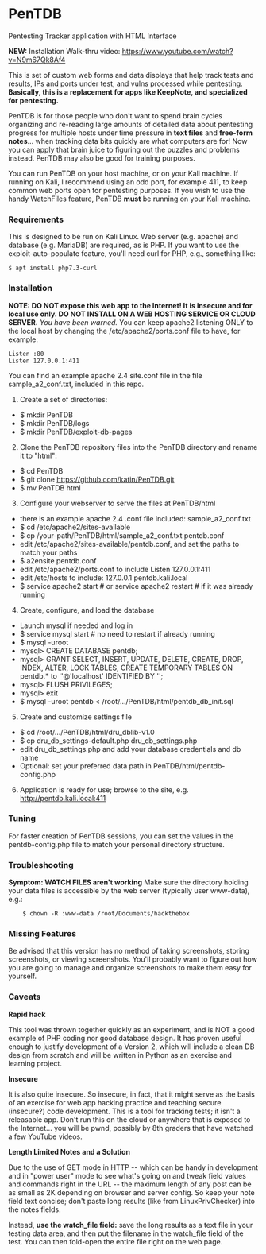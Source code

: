 # PenTDB
Pentesting Tracker application with HTML Interface

**NEW:** Installation Walk-thru video: https://www.youtube.com/watch?v=N9m67Qk8Af4

This is set of custom web forms and data displays that help track tests and results, IPs and ports under test, and vulns processed while pentesting. **Basically, this is a replacement for apps like KeepNote, and specialized for pentesting.**

PenTDB is for those people who don't want to spend brain cycles organizing and re-reading large amounts of detailed data about pentesting progress for multiple hosts under time pressure in **text files** and **free-form notes**... when tracking data bits quickly are what computers are for! Now you can apply that brain juice to figuring out the puzzles and problems instead. PenTDB may also be good for training purposes.

You can run PenTDB on your host machine, or on your Kali machine. If running on Kali, I recommend using an odd port, for example 411, to keep common web ports open for pentesting purposes. If you wish to use the handy WatchFiles feature, PenTDB **must** be running on your Kali machine.

### Requirements
This is designed to be run on Kali Linux. Web server (e.g. apache) and database (e.g. MariaDB) are required, as is PHP.
If you want to use the exploit-auto-populate feature, you'll need curl for PHP, e.g., something like:
   ```
   $ apt install php7.3-curl
   ```

### Installation
**NOTE: DO NOT expose this web app to the Internet! It is insecure and for local use only. DO NOT INSTALL ON A WEB HOSTING SERVICE OR CLOUD SERVER.** *You have been warned.*
You can keep apache2 listening ONLY to the local host by changing the /etc/apache2/ports.conf file to have, for example:

```
Listen :80
Listen 127.0.0.1:411
```
You can find an example apache 2.4 site.conf file in the file sample_a2_conf.txt, included in this repo.

1. Create a set of directories:
  * $ mkdir PenTDB
  * $ mkdir PenTDB/logs
  * $ mkdir PenTDB/exploit-db-pages
2. Clone the PenTDB repository files into the PenTDB directory and rename it to "html":
  * $ cd PenTDB
  * $ git clone https://github.com/katin/PenTDB.git
  * $ mv PenTDB html
3. Configure your webserver to serve the files at PenTDB/html
  * there is an example apache 2.4 .conf file included: sample_a2_conf.txt
  * $ cd /etc/apache2/sites-available
  * $ cp /your-path/PenTDB/html/sample_a2_conf.txt pentdb.conf
  * edit /etc/apache2/sites-available/pentdb.conf, and set the paths to match your paths
  * $ a2ensite pentdb.conf
  * edit /etc/apache2/ports.conf   to include   Listen 127.0.0.1:411
  * edit /etc/hosts to include:      127.0.0.1    pentdb.kali.local
  * $ service apache2 start   # or service apache2 restart     # if it was already running
4. Create, configure, and load the database
  * Launch mysql if needed and log in 
  * $ service mysql start      # no need to restart if already running
  * $ mysql -uroot
  * mysql> CREATE DATABASE pentdb;
  * mysql> GRANT SELECT, INSERT, UPDATE, DELETE, CREATE, DROP, INDEX, ALTER, LOCK TABLES, CREATE TEMPORARY TABLES ON pentdb.* to '<username>'@'localhost' IDENTIFIED BY '<password>';
  * mysql> FLUSH PRIVILEGES;
  * mysql> exit
  * $ mysql -uroot pentdb < /root/.../PenTDB/html/pentdb_db_init.sql
5. Create and customize settings file
  * $ cd /root/.../PenTDB/html/dru_dblib-v1.0
  * $ cp dru_db_settings-default.php dru_db_settings.php 
  * edit dru_db_settings.php and add your database credentials and db name
  * Optional: set your preferred data path in PenTDB/html/pentdb-config.php
6. Application is ready for use; browse to the site, e.g. http://pentdb.kali.local:411
 
### Tuning
 For faster creation of PenTDB sessions, you can set the values in the pentdb-config.php file to match your personal directory structure. 
 
### Troubleshooting
**Symptom: WATCH FILES aren't working**
Make sure the directory holding your data files is accessible by the web server (typically user www-data), e.g.:
```
    $ chown -R :www-data /root/Documents/hackthebox
```

### Missing Features

Be advised that this version has no method of taking screenshots, storing screenshots, or viewing screenshots. You'll probably want to figure out how you are going to manage and organize screenshots to make them easy for yourself.

### Caveats
**Rapid hack**

This tool was thrown together quickly as an experiment, and is NOT a good example of PHP coding nor good database design. It has proven useful enough to justify development of a Version 2, which will include a clean DB design from scratch and will be written in Python as an exercise and learning project.

**Insecure**

It is also quite insecure. So insecure, in fact, that it might serve as the basis of an exercise for web app hacking practice and teaching secure (insecure?) code development. This is a tool for tracking tests; it isn't a releasable app. Don't run this on the cloud or anywhere that is exposed to the Internet... you will be pwnd, possibly by 8th graders that have watched a few YouTube videos.

**Length Limited Notes and a Solution**

Due to the use of GET mode in HTTP -- which can be handy in development and in "power user" mode to see what's going on and tweak field values and commands right in the URL -- the maximum length of any post can be as small as 2K depending on browser and server config. So keep your note field text concise; don't paste long results (like from LinuxPrivChecker) into the notes fields. 

Instead, **use the watch_file field:** save the long results as a text file in your testing data area, and then put the filename in the watch_file field of the test. You can then fold-open the entire file right on the web page.
